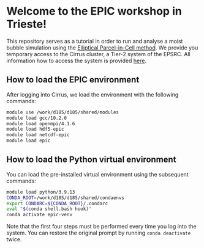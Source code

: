 Welcome to the EPIC workshop in Trieste!
========================================

This repository serves as a tutorial in order to run and analyse a moist bubble simulation using the [Elliptical Parcel-in-Cell method](https://doi.org/10.1016/j.jcpx.2023.100136). We provide you temporary access to the Cirrus cluster, a Tier-2 system of the EPSRC. All information how to access the system is provided [here](system_access.md).

How to load the EPIC environment
--------------------------------
After logging into Cirrus, we load the environment with the following commands:
```bash
module use /work/d185/d185/shared/modules
module load gcc/10.2.0
module load openmpi/4.1.6
module load hdf5-epic
module load netcdf-epic
module load epic
```

How to load the Python virtual environment
------------------------------------------
You can load the pre-installed virtual environment using the subsequent commands:
```bash
module load python/3.9.13
CONDA_ROOT=/work/d185/d185/shared/condaenvs
export CONDARC=${CONDA_ROOT}/.condarc
eval "$(conda shell.bash hook)"
conda activate epic-venv
```
Note that the first four steps must be performed every time you log into the system. You can restore the original prompt by running ```conda deactivate``` twice.
